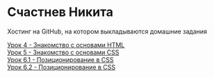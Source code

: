 # Счастнев Никита
Хостинг на GitHub, на котором выкладываются домашние задания

[Урок 4 - Знакомство с основами HTML](https://nikita-schastnev.github.io/lesson_4 "Книжка на HTML")  
[Урок 5 - Знакомство с основами CSS](https://nikita-schastnev.github.io/lesson_5 "Книжка на HTML и CSS")  
[Урок 6.1 - Позиционирование в CSS](https://nikita-schastnev.github.io/lesson_6_1 "Fix меню сверху")  
[Урок 6.2 - Позиционирование в CSS](https://nikita-schastnev.github.io/lesson_6_2 "Блок по центру")
